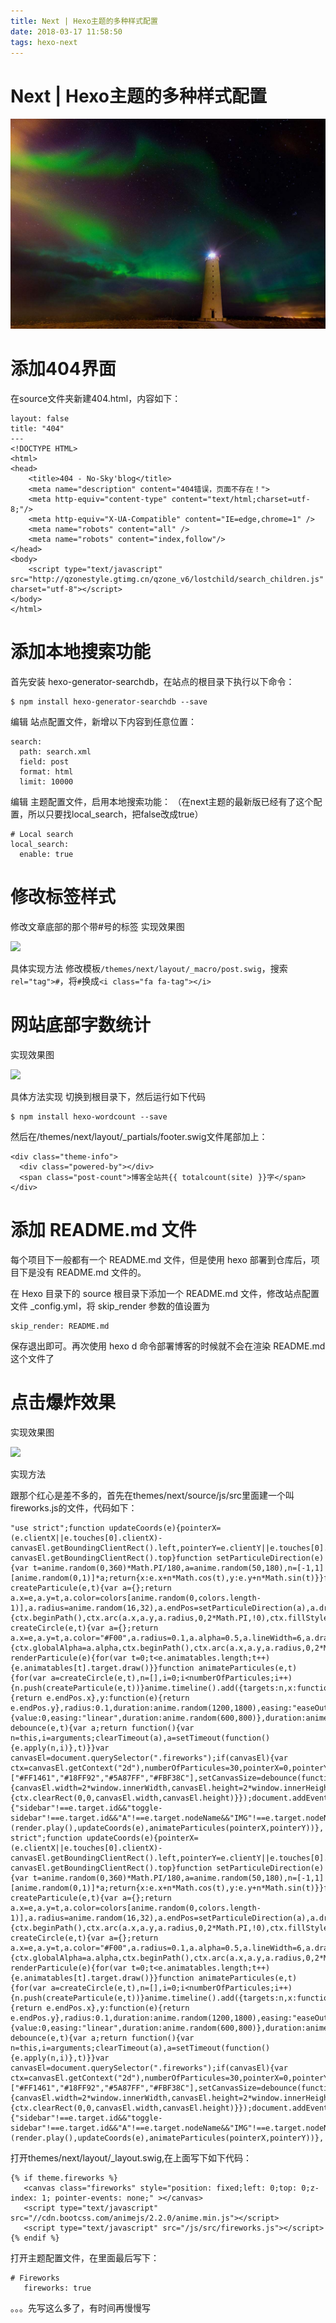```yaml
---
title: Next | Hexo主题的多种样式配置
date: 2018-03-17 11:58:50
tags: hexo-next 
---
```

<h1> Next | Hexo主题的多种样式配置 </h1>

![](https://github.com/No-Sky/storage/raw/master/images/timg.jpg)

<!--more-->
# 添加404界面

在source文件夹新建404.html，内容如下：

	layout: false
	title: "404"
	---
	<!DOCTYPE HTML>
	<html>
	<head>
	    <title>404 - No-Sky'blog</title>
	    <meta name="description" content="404错误，页面不存在！">
	    <meta http-equiv="content-type" content="text/html;charset=utf-8;"/>
	    <meta http-equiv="X-UA-Compatible" content="IE=edge,chrome=1" />
	    <meta name="robots" content="all" />
	    <meta name="robots" content="index,follow"/>
	</head>
	<body>
	    <script type="text/javascript" src="http://qzonestyle.gtimg.cn/qzone_v6/lostchild/search_children.js" charset="utf-8"></script>
	</body>
	</html>

# 添加本地搜索功能

首先安装 hexo-generator-searchdb，在站点的根目录下执行以下命令：

	$ npm install hexo-generator-searchdb --save

编辑 站点配置文件，新增以下内容到任意位置：

	search:
	  path: search.xml
	  field: post
	  format: html
	  limit: 10000

编辑 主题配置文件，启用本地搜索功能：
（在next主题的最新版已经有了这个配置，所以只要找local_search，把false改成true）

	# Local search
	local_search:
	  enable: true

# 修改标签样式

修改文章底部的那个带#号的标签
实现效果图

![](http://upload-images.jianshu.io/upload_images/5308475-9f1817d2d7627f7a.png?imageMogr2/auto-orient/strip%7CimageView2/2/w/1240)

具体实现方法
修改模板`/themes/next/layout/_macro/post.swig`，搜索 `rel="tag">#`，将` # `换成`<i class="fa fa-tag"></i>`

# 网站底部字数统计
实现效果图

![](http://upload-images.jianshu.io/upload_images/5308475-f26f21e2f2b34e18.png?imageMogr2/auto-orient/strip%7CimageView2/2/w/1240)

具体方法实现
切换到根目录下，然后运行如下代码

	$ npm install hexo-wordcount --save

然后在/themes/next/layout/_partials/footer.swig文件尾部加上：

	<div class="theme-info">
	  <div class="powered-by"></div>
	  <span class="post-count">博客全站共{{ totalcount(site) }}字</span>
	</div>

#  添加 README.md 文件

每个项目下一般都有一个 README.md 文件，但是使用 hexo 部署到仓库后，项目下是没有 README.md 文件的。

在 Hexo 目录下的 source 根目录下添加一个 README.md 文件，修改站点配置文件 _config.yml，将 skip_render 参数的值设置为

	skip_render: README.md

保存退出即可。再次使用 hexo d 命令部署博客的时候就不会在渲染 README.md 这个文件了

# 点击爆炸效果
实现效果图

![](http://upload-images.jianshu.io/upload_images/5308475-39a777c8c36cec1a.png?imageMogr2/auto-orient/strip%7CimageView2/2/w/1240)

实现方法

跟那个红心是差不多的，首先在themes/next/source/js/src里面建一个叫fireworks.js的文件，代码如下：

	"use strict";function updateCoords(e){pointerX=(e.clientX||e.touches[0].clientX)-canvasEl.getBoundingClientRect().left,pointerY=e.clientY||e.touches[0].clientY-canvasEl.getBoundingClientRect().top}function setParticuleDirection(e){var t=anime.random(0,360)*Math.PI/180,a=anime.random(50,180),n=[-1,1][anime.random(0,1)]*a;return{x:e.x+n*Math.cos(t),y:e.y+n*Math.sin(t)}}function createParticule(e,t){var a={};return a.x=e,a.y=t,a.color=colors[anime.random(0,colors.length-1)],a.radius=anime.random(16,32),a.endPos=setParticuleDirection(a),a.draw=function(){ctx.beginPath(),ctx.arc(a.x,a.y,a.radius,0,2*Math.PI,!0),ctx.fillStyle=a.color,ctx.fill()},a}function createCircle(e,t){var a={};return a.x=e,a.y=t,a.color="#F00",a.radius=0.1,a.alpha=0.5,a.lineWidth=6,a.draw=function(){ctx.globalAlpha=a.alpha,ctx.beginPath(),ctx.arc(a.x,a.y,a.radius,0,2*Math.PI,!0),ctx.lineWidth=a.lineWidth,ctx.strokeStyle=a.color,ctx.stroke(),ctx.globalAlpha=1},a}function renderParticule(e){for(var t=0;t<e.animatables.length;t++){e.animatables[t].target.draw()}}function animateParticules(e,t){for(var a=createCircle(e,t),n=[],i=0;i<numberOfParticules;i++){n.push(createParticule(e,t))}anime.timeline().add({targets:n,x:function(e){return e.endPos.x},y:function(e){return e.endPos.y},radius:0.1,duration:anime.random(1200,1800),easing:"easeOutExpo",update:renderParticule}).add({targets:a,radius:anime.random(80,160),lineWidth:0,alpha:{value:0,easing:"linear",duration:anime.random(600,800)},duration:anime.random(1200,1800),easing:"easeOutExpo",update:renderParticule,offset:0})}function debounce(e,t){var a;return function(){var n=this,i=arguments;clearTimeout(a),a=setTimeout(function(){e.apply(n,i)},t)}}var canvasEl=document.querySelector(".fireworks");if(canvasEl){var ctx=canvasEl.getContext("2d"),numberOfParticules=30,pointerX=0,pointerY=0,tap="mousedown",colors=["#FF1461","#18FF92","#5A87FF","#FBF38C"],setCanvasSize=debounce(function(){canvasEl.width=2*window.innerWidth,canvasEl.height=2*window.innerHeight,canvasEl.style.width=window.innerWidth+"px",canvasEl.style.height=window.innerHeight+"px",canvasEl.getContext("2d").scale(2,2)},500),render=anime({duration:1/0,update:function(){ctx.clearRect(0,0,canvasEl.width,canvasEl.height)}});document.addEventListener(tap,function(e){"sidebar"!==e.target.id&&"toggle-sidebar"!==e.target.id&&"A"!==e.target.nodeName&&"IMG"!==e.target.nodeName&&(render.play(),updateCoords(e),animateParticules(pointerX,pointerY))},!1),setCanvasSize(),window.addEventListener("resize",setCanvasSize,!1)}"use strict";function updateCoords(e){pointerX=(e.clientX||e.touches[0].clientX)-canvasEl.getBoundingClientRect().left,pointerY=e.clientY||e.touches[0].clientY-canvasEl.getBoundingClientRect().top}function setParticuleDirection(e){var t=anime.random(0,360)*Math.PI/180,a=anime.random(50,180),n=[-1,1][anime.random(0,1)]*a;return{x:e.x+n*Math.cos(t),y:e.y+n*Math.sin(t)}}function createParticule(e,t){var a={};return a.x=e,a.y=t,a.color=colors[anime.random(0,colors.length-1)],a.radius=anime.random(16,32),a.endPos=setParticuleDirection(a),a.draw=function(){ctx.beginPath(),ctx.arc(a.x,a.y,a.radius,0,2*Math.PI,!0),ctx.fillStyle=a.color,ctx.fill()},a}function createCircle(e,t){var a={};return a.x=e,a.y=t,a.color="#F00",a.radius=0.1,a.alpha=0.5,a.lineWidth=6,a.draw=function(){ctx.globalAlpha=a.alpha,ctx.beginPath(),ctx.arc(a.x,a.y,a.radius,0,2*Math.PI,!0),ctx.lineWidth=a.lineWidth,ctx.strokeStyle=a.color,ctx.stroke(),ctx.globalAlpha=1},a}function renderParticule(e){for(var t=0;t<e.animatables.length;t++){e.animatables[t].target.draw()}}function animateParticules(e,t){for(var a=createCircle(e,t),n=[],i=0;i<numberOfParticules;i++){n.push(createParticule(e,t))}anime.timeline().add({targets:n,x:function(e){return e.endPos.x},y:function(e){return e.endPos.y},radius:0.1,duration:anime.random(1200,1800),easing:"easeOutExpo",update:renderParticule}).add({targets:a,radius:anime.random(80,160),lineWidth:0,alpha:{value:0,easing:"linear",duration:anime.random(600,800)},duration:anime.random(1200,1800),easing:"easeOutExpo",update:renderParticule,offset:0})}function debounce(e,t){var a;return function(){var n=this,i=arguments;clearTimeout(a),a=setTimeout(function(){e.apply(n,i)},t)}}var canvasEl=document.querySelector(".fireworks");if(canvasEl){var ctx=canvasEl.getContext("2d"),numberOfParticules=30,pointerX=0,pointerY=0,tap="mousedown",colors=["#FF1461","#18FF92","#5A87FF","#FBF38C"],setCanvasSize=debounce(function(){canvasEl.width=2*window.innerWidth,canvasEl.height=2*window.innerHeight,canvasEl.style.width=window.innerWidth+"px",canvasEl.style.height=window.innerHeight+"px",canvasEl.getContext("2d").scale(2,2)},500),render=anime({duration:1/0,update:function(){ctx.clearRect(0,0,canvasEl.width,canvasEl.height)}});document.addEventListener(tap,function(e){"sidebar"!==e.target.id&&"toggle-sidebar"!==e.target.id&&"A"!==e.target.nodeName&&"IMG"!==e.target.nodeName&&(render.play(),updateCoords(e),animateParticules(pointerX,pointerY))},!1),setCanvasSize(),window.addEventListener("resize",setCanvasSize,!1)};

打开themes/next/layout/_layout.swig,在</body>上面写下如下代码：

	{% if theme.fireworks %}
	   <canvas class="fireworks" style="position: fixed;left: 0;top: 0;z-index: 1; pointer-events: none;" ></canvas> 
	   <script type="text/javascript" src="//cdn.bootcss.com/animejs/2.2.0/anime.min.js"></script> 
	   <script type="text/javascript" src="/js/src/fireworks.js"></script>
	{% endif %}

打开主题配置文件，在里面最后写下：

	# Fireworks
	   fireworks: true

。。。先写这么多了，有时间再慢慢写